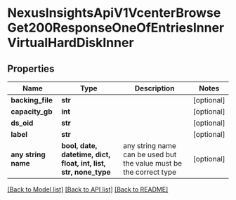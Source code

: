 # NexusInsightsApiV1VcenterBrowseGet200ResponseOneOfEntriesInnerVirtualHardDiskInner


## Properties
Name | Type | Description | Notes
------------ | ------------- | ------------- | -------------
**backing_file** | **str** |  | [optional] 
**capacity_gb** | **int** |  | [optional] 
**ds_oid** | **str** |  | [optional] 
**label** | **str** |  | [optional] 
**any string name** | **bool, date, datetime, dict, float, int, list, str, none_type** | any string name can be used but the value must be the correct type | [optional]

[[Back to Model list]](../README.md#documentation-for-models) [[Back to API list]](../README.md#documentation-for-api-endpoints) [[Back to README]](../README.md)



